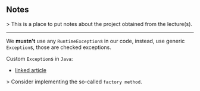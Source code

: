 ## Notes

\> This is a place to put notes about the project obtained from the lecture(s).
___
We __mustn't__ use any `RuntimeException`s in our code, instead, use generic `Exception`s, those are checked exceptions.

Custom `Exception`s in `Java`:
* [linked article](https://www.javatpoint.com/custom-exception)

\> Consider implementing the so-called `factory method`.
